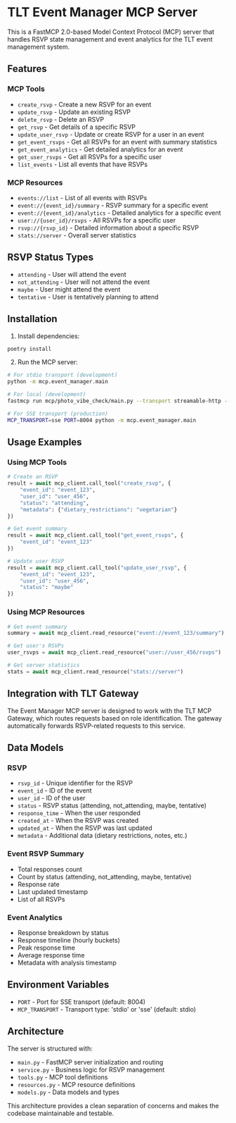 # TLT Event Manager MCP Server

This is a FastMCP 2.0-based Model Context Protocol (MCP) server that handles RSVP state management and event analytics for the TLT event management system.

## Features

### MCP Tools
- `create_rsvp` - Create a new RSVP for an event
- `update_rsvp` - Update an existing RSVP
- `delete_rsvp` - Delete an RSVP
- `get_rsvp` - Get details of a specific RSVP
- `update_user_rsvp` - Update or create RSVP for a user in an event
- `get_event_rsvps` - Get all RSVPs for an event with summary statistics
- `get_event_analytics` - Get detailed analytics for an event
- `get_user_rsvps` - Get all RSVPs for a specific user
- `list_events` - List all events that have RSVPs

### MCP Resources
- `events://list` - List of all events with RSVPs
- `event://{event_id}/summary` - RSVP summary for a specific event
- `event://{event_id}/analytics` - Detailed analytics for a specific event
- `user://{user_id}/rsvps` - All RSVPs for a specific user
- `rsvp://{rsvp_id}` - Detailed information about a specific RSVP
- `stats://server` - Overall server statistics

## RSVP Status Types
- `attending` - User will attend the event
- `not_attending` - User will not attend the event
- `maybe` - User might attend the event
- `tentative` - User is tentatively planning to attend

## Installation

1. Install dependencies:
```bash
poetry install
```

2. Run the MCP server:
```bash
# For stdio transport (development)
python -m mcp.event_manager.main

# For local (development)
fastmcp run mcp/photo_vibe_check/main.py --transport streamable-http --port 8004

# For SSE transport (production)
MCP_TRANSPORT=sse PORT=8004 python -m mcp.event_manager.main
```

## Usage Examples

### Using MCP Tools

```python
# Create an RSVP
result = await mcp_client.call_tool("create_rsvp", {
    "event_id": "event_123",
    "user_id": "user_456", 
    "status": "attending",
    "metadata": {"dietary_restrictions": "vegetarian"}
})

# Get event summary
result = await mcp_client.call_tool("get_event_rsvps", {
    "event_id": "event_123"
})

# Update user RSVP
result = await mcp_client.call_tool("update_user_rsvp", {
    "event_id": "event_123",
    "user_id": "user_456",
    "status": "maybe"
})
```

### Using MCP Resources

```python
# Get event summary
summary = await mcp_client.read_resource("event://event_123/summary")

# Get user's RSVPs
user_rsvps = await mcp_client.read_resource("user://user_456/rsvps")

# Get server statistics
stats = await mcp_client.read_resource("stats://server")
```

## Integration with TLT Gateway

The Event Manager MCP server is designed to work with the TLT MCP Gateway, which routes requests based on role identification. The gateway automatically forwards RSVP-related requests to this service.

## Data Models

### RSVP
- `rsvp_id` - Unique identifier for the RSVP
- `event_id` - ID of the event
- `user_id` - ID of the user
- `status` - RSVP status (attending, not_attending, maybe, tentative)
- `response_time` - When the user responded
- `created_at` - When the RSVP was created
- `updated_at` - When the RSVP was last updated
- `metadata` - Additional data (dietary restrictions, notes, etc.)

### Event RSVP Summary
- Total responses count
- Count by status (attending, not_attending, maybe, tentative)
- Response rate
- Last updated timestamp
- List of all RSVPs

### Event Analytics
- Response breakdown by status
- Response timeline (hourly buckets)
- Peak response time
- Average response time
- Metadata with analysis timestamp

## Environment Variables

- `PORT` - Port for SSE transport (default: 8004)
- `MCP_TRANSPORT` - Transport type: 'stdio' or 'sse' (default: stdio)

## Architecture

The server is structured with:
- `main.py` - FastMCP server initialization and routing
- `service.py` - Business logic for RSVP management
- `tools.py` - MCP tool definitions
- `resources.py` - MCP resource definitions
- `models.py` - Data models and types

This architecture provides a clean separation of concerns and makes the codebase maintainable and testable.